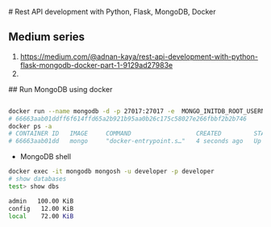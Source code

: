 # Rest API development with Python, Flask, MongoDB, Docker

## Medium series
1. https://medium.com/@adnan-kaya/rest-api-development-with-python-flask-mongodb-docker-part-1-9129ad27983e
2. 


## Run MongoDB using docker
```bash

docker run --name mongodb -d -p 27017:27017 -e  MONGO_INITDB_ROOT_USERNAME=developer -e MONGO_INITDB_ROOT_PASSWORD=developer mongo
# 66663aab01ddff6f614ffd65a2b921b95aa0b26c175c58027e266fbbf2b2b746
docker ps -a
# CONTAINER ID   IMAGE     COMMAND                  CREATED         STATUS         PORTS                      NAMES
# 66663aab01dd   mongo     "docker-entrypoint.s…"   4 seconds ago   Up 3 seconds   0.0.0.0:27017->27017/tcp   mongodb
```
- MongoDB shell
```bash
docker exec -it mongodb mongosh -u developer -p developer
# show databases
test> show dbs

admin   100.00 KiB
config   12.00 KiB
local    72.00 KiB
```




